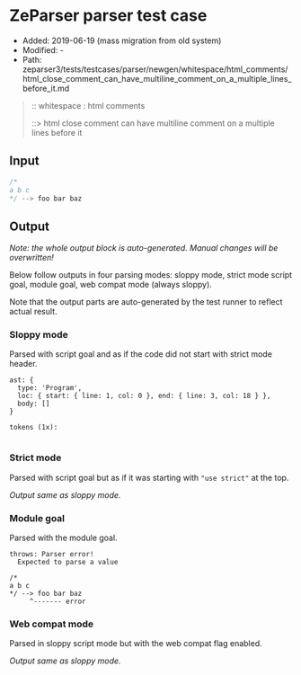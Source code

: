 # ZeParser parser test case

- Added: 2019-06-19 (mass migration from old system)
- Modified: -
- Path: zeparser3/tests/testcases/parser/newgen/whitespace/html_comments/html_close_comment_can_have_multiline_comment_on_a_multiple_lines_before_it.md

> :: whitespace : html comments
>
> ::> html close comment can have multiline comment on a multiple lines before it

## Input

`````js
/*
a b c 
*/ --> foo bar baz
`````

## Output

_Note: the whole output block is auto-generated. Manual changes will be overwritten!_

Below follow outputs in four parsing modes: sloppy mode, strict mode script goal, module goal, web compat mode (always sloppy).

Note that the output parts are auto-generated by the test runner to reflect actual result.

### Sloppy mode

Parsed with script goal and as if the code did not start with strict mode header.

`````
ast: {
  type: 'Program',
  loc: { start: { line: 1, col: 0 }, end: { line: 3, col: 18 } },
  body: []
}

tokens (1x):
      
`````

### Strict mode

Parsed with script goal but as if it was starting with `"use strict"` at the top.

_Output same as sloppy mode._

### Module goal

Parsed with the module goal.

`````
throws: Parser error!
  Expected to parse a value

/*
a b c 
*/ --> foo bar baz
     ^------- error
`````


### Web compat mode

Parsed in sloppy script mode but with the web compat flag enabled.

_Output same as sloppy mode._
